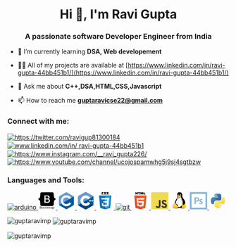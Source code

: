 <h1 align="center">Hi 👋, I'm Ravi Gupta</h1>
<h3 align="center">A passionate software Developer Engineer from India</h3>

- 🌱 I’m currently learning **DSA, Web developement**

- 👨‍💻 All of my projects are available at [https://www.linkedin.com/in/ravi-gupta-44bb451b1/](https://www.linkedin.com/in/ravi-gupta-44bb451b1/)

- 💬 Ask me about **C++,DSA,HTML,CSS,Javascript**

- 📫 How to reach me **guptaravicse22@gmail.com**

<h3 align="left">Connect with me:</h3>
<p align="left">
<a href="https://twitter.com/https://twitter.com/ravigup81300184" target="blank"><img align="center" src="https://raw.githubusercontent.com/rahuldkjain/github-profile-readme-generator/master/src/images/icons/Social/twitter.svg" alt="https://twitter.com/ravigup81300184" height="30" width="40" /></a>
<a href="https://linkedin.com/in/www.linkedin.com/in/ ravi-gupta-44bb451b1" target="blank"><img align="center" src="https://raw.githubusercontent.com/rahuldkjain/github-profile-readme-generator/master/src/images/icons/Social/linked-in-alt.svg" alt="www.linkedin.com/in/ ravi-gupta-44bb451b1" height="30" width="40" /></a>
<a href="https://instagram.com/https://www.instagram.com/__ravi_gupta226/" target="blank"><img align="center" src="https://raw.githubusercontent.com/rahuldkjain/github-profile-readme-generator/master/src/images/icons/Social/instagram.svg" alt="https://www.instagram.com/__ravi_gupta226/" height="30" width="40" /></a>
<a href="https://www.youtube.com/c/https://www.youtube.com/channel/ucojospamwhg5j9sj4sgtbzw" target="blank"><img align="center" src="https://raw.githubusercontent.com/rahuldkjain/github-profile-readme-generator/master/src/images/icons/Social/youtube.svg" alt="https://www.youtube.com/channel/ucojospamwhg5j9sj4sgtbzw" height="30" width="40" /></a>
</p>

<h3 align="left">Languages and Tools:</h3>
<p align="left"> <a href="https://www.arduino.cc/" target="_blank" rel="noreferrer"> <img src="https://cdn.worldvectorlogo.com/logos/arduino-1.svg" alt="arduino" width="40" height="40"/> </a> <a href="https://getbootstrap.com" target="_blank" rel="noreferrer"> <img src="https://raw.githubusercontent.com/devicons/devicon/master/icons/bootstrap/bootstrap-plain-wordmark.svg" alt="bootstrap" width="40" height="40"/> </a> <a href="https://www.cprogramming.com/" target="_blank" rel="noreferrer"> <img src="https://raw.githubusercontent.com/devicons/devicon/master/icons/c/c-original.svg" alt="c" width="40" height="40"/> </a> <a href="https://www.w3schools.com/cpp/" target="_blank" rel="noreferrer"> <img src="https://raw.githubusercontent.com/devicons/devicon/master/icons/cplusplus/cplusplus-original.svg" alt="cplusplus" width="40" height="40"/> </a> <a href="https://www.w3schools.com/css/" target="_blank" rel="noreferrer"> <img src="https://raw.githubusercontent.com/devicons/devicon/master/icons/css3/css3-original-wordmark.svg" alt="css3" width="40" height="40"/> </a> <a href="https://git-scm.com/" target="_blank" rel="noreferrer"> <img src="https://www.vectorlogo.zone/logos/git-scm/git-scm-icon.svg" alt="git" width="40" height="40"/> </a> <a href="https://www.w3.org/html/" target="_blank" rel="noreferrer"> <img src="https://raw.githubusercontent.com/devicons/devicon/master/icons/html5/html5-original-wordmark.svg" alt="html5" width="40" height="40"/> </a> <a href="https://developer.mozilla.org/en-US/docs/Web/JavaScript" target="_blank" rel="noreferrer"> <img src="https://raw.githubusercontent.com/devicons/devicon/master/icons/javascript/javascript-original.svg" alt="javascript" width="40" height="40"/> </a> <a href="https://www.linux.org/" target="_blank" rel="noreferrer"> <img src="https://raw.githubusercontent.com/devicons/devicon/master/icons/linux/linux-original.svg" alt="linux" width="40" height="40"/> </a> <a href="https://www.photoshop.com/en" target="_blank" rel="noreferrer"> <img src="https://raw.githubusercontent.com/devicons/devicon/master/icons/photoshop/photoshop-line.svg" alt="photoshop" width="40" height="40"/> </a> <a href="https://www.python.org" target="_blank" rel="noreferrer"> <img src="https://raw.githubusercontent.com/devicons/devicon/master/icons/python/python-original.svg" alt="python" width="40" height="40"/> </a> </p>

<p><img align="left" src="https://github-readme-stats.vercel.app/api/top-langs?username=guptaravimp&show_icons=true&locale=en&layout=compact" alt="guptaravimp" /></p>

<p>&nbsp;<img align="center" src="https://github-readme-stats.vercel.app/api?username=guptaravimp&show_icons=true&locale=en" alt="guptaravimp" /></p>

<p><img align="center" src="https://github-readme-streak-stats.herokuapp.com/?user=guptaravimp&" alt="guptaravimp" /></p>

